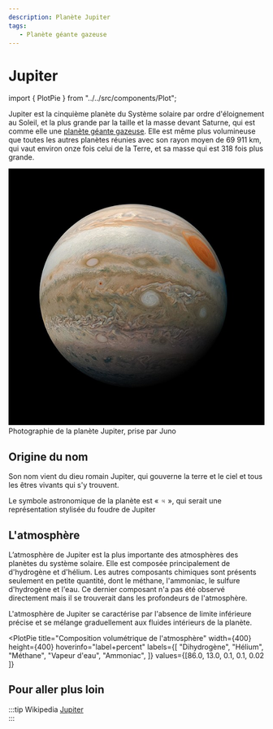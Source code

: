 ```yaml
---
description: Planète Jupiter
tags:
   - Planète géante gazeuse
---
```


# Jupiter

<!-- Imports éventuels pour composants à placer juste en dessous -->
import { PlotPie } from "../../src/components/Plot";

Jupiter est la cinquième planète du Système solaire par ordre d'éloignement au Soleil, et la plus grande par la taille et la masse devant Saturne, qui est comme elle une [planète géante gazeuse](../glossaire/gazeuse). Elle est même plus volumineuse que toutes les autres planètes réunies avec son rayon moyen de 69 911 km, qui vaut environ onze fois celui de la Terre, et sa masse qui est 318 fois plus grande. 

![](../../files/Jupiter_Juno.jpg)  
Photographie de la planète Jupiter, prise par Juno

## Origine du nom

Son nom vient du dieu romain Jupiter, qui gouverne la terre et le ciel et tous les êtres vivants qui s'y trouvent.

Le symbole astronomique de la planète est « ♃ », qui serait une représentation stylisée du foudre de Jupiter

## L'atmosphère

L’atmosphère de Jupiter est la plus importante des atmosphères des planètes du système solaire. Elle est composée principalement de d'hydrogène et d'hélium. Les autres composants chimiques sont présents seulement en petite quantité, dont le méthane, l'ammoniac, le sulfure d'hydrogène et l'eau. Ce dernier composant n'a pas été observé directement mais il se trouverait dans les profondeurs de l'atmosphère.  

L'atmosphère de Jupiter se caractérise par l'absence de limite inférieure précise et se mélange graduellement aux fluides intérieurs de la planète.

<PlotPie
  title="Composition volumétrique de l'atmosphère"
  width={400}
  height={400}
  hoverinfo="label+percent"
  labels={[
    "Dihydrogène",
    "Hélium",
    "Méthane",
    "Vapeur d'eau",
    "Ammoniac",
  ]}
  values={[86.0, 13.0, 0.1, 0.1, 0.02 ]}
></PlotPie>


## Pour aller plus loin

:::tip Wikipedia
[Jupiter](https://fr.wikipedia.org/wiki/Jupiter_(planète))  
:::

